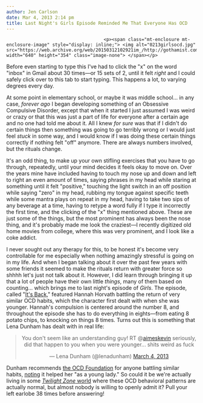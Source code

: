 ```yaml
---
author: Jen Carlson
date: Mar 4, 2013 2:14 pm
title: Last Night's Girls Episode Reminded Me That Everyone Has OCD
---
```


	
										<p><span class="mt-enclosure mt-enclosure-image" style="display: inline;"> <img alt="0213girlsocd.jpg" src="https://web.archive.org/web/20150312102921im_/http://gothamist.com/attachments/arts_jen/0213girlsocd.jpg" width="640" height="354" class="image-none"> </span></p>

<p>Before even starting to type this I&apos;ve had to click the &quot;x&quot; on the word &quot;inbox&quot; in Gmail about 30 times&#x2014;or 15 sets of 2, until it felt <em>right</em> and I could safely click over to this tab to start typing. This happens a lot, to varying degrees every day.</p>

<p>At some point in elementary school, or maybe it was middle school... in any case, <em>forever ago</em> I began developing something of an Obsessive Compulsive Disorder, except that when it started I just assumed I was weird or crazy or that this was just a part of life for everyone after a certain age and no one had told me about it. All I knew <em>for sure</em> was that if I didn&apos;t do certain things then something was going to go terribly wrong or I would just feel <em>stuck</em> in some way, and I would know if I was doing these certain things correctly if nothing felt &quot;off&quot; anymore. There are always numbers involved, but the rituals change.</p>

<p>It&apos;s an odd thing, to make up your own stifling exercises that you have to go through, repeatedly, until your mind decides it feels okay to move on. Over the years mine have included having to touch my nose up and down and left to right an even amount of times, saying phrases in my head while staring at something until it felt &quot;positive,&quot; touching the light switch in an off position while saying &quot;zero&quot; in my head, rubbing my tongue against specific teeth while some mantra plays on repeat in my head, having to take two sips of any beverage at a time, having to retype a word fully if I type it incorrectly the first time, and the clicking of the &quot;x&quot; thing mentioned above. These are just some of the things, but the most prominent has always been the nose thing, and it&apos;s probably made me look the craziest&#x2014;I recently digitized old home movies from college, where this was very prominent, and I look like a coke addict.</p>

<p>I never sought out any therapy for this, to be honest it&apos;s become very controllable for me especially when nothing amazingly stressful is going on in my life. And when I began talking about it over the past few years with some friends it seemed to make the rituals return with greater force so shhhh let&apos;s just not talk about it. However, I did learn through bringing it up that a lot of people have their own little <em>things</em>, many of them based on counting... which brings me to last night&apos;s episode of <em>Girls</em>. The episode, called &quot;<a href="https://web.archive.org/web/20150312102921/http://link.brightcove.com/services/player/bcpid872618500001?bckey=AQ~~,AAAAAAuyCbQ~,-gfAmfm8njIekrtBoJf6LR5rdBmlDDwF&amp;bctid=2202956697001">It&apos;s Back</a>,&quot; featured Hannah Horvath battling the return of very similar OCD habits, which the character first dealt with when she was younger. Hannah&apos;s compulsion is centered around the number 8, and throughout the episode she has to do everything in eights&#x2014;from eating 8 potato chips, to knocking on things 8 times. Turns out this is something that Lena Dunham has dealt with in real life:</p>

<center><blockquote class="twitter-tweet"><p>You don&apos;t seem like an understanding guy! RT @<a href="https://web.archive.org/web/20150312102921/https://twitter.com/aimeskevin">aimeskevin</a> seriously, did that happen to you when you were younger... shits weird as fuck</p>&#x2014; Lena Dunham (@lenadunham) <a href="https://web.archive.org/web/20150312102921/https://twitter.com/lenadunham/status/308449863014682625">March 4, 2013</a></blockquote>
<script async src="//web.archive.org/web/20150312102921js_/http://platform.twitter.com/widgets.js" charset="utf-8"></script></center>

<p>Dunham recommends <a href="https://web.archive.org/web/20150312102921/http://www.ocfoundation.org/">the OCD Foundation</a> for anyone battling similar habits, <a href="https://web.archive.org/web/20150312102921/https://twitter.com/lenadunham/status/308448013267914752">noting</a> it helped her &quot;as a young lady.&quot; So could it be we&apos;re actually living in some <a href="https://web.archive.org/web/20150312102921/http://www.youtube.com/watch?v=pkzwLvVFRSE"><em>Twilight Zone</em> world</a> where these OCD behavioral patterns are actually normal, but almost nobody is willing to openly admit it? Pull your left earlobe 38 times before answering!</p>					
										
									
				